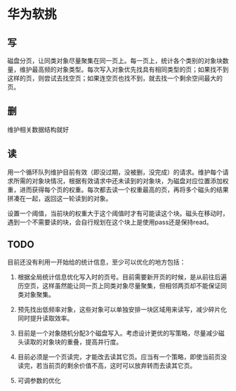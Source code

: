 # 华为软挑

## 写

磁盘分页，让同类对象尽量聚集在同一页上。每一页上，统计各个类别的对象块数量，维护最高频的对象类型。每次写入对象优先找具有相同类型的页；如果找不到这样的页，则尝试去找空页；如果连空页也找不到，就去找一个剩余空间最大的页。

## 删

维护相关数据结构就好

## 读

用一个循环队列维护目前有效（即没过期，没被删，没完成）的请求。维护每个请求所需的对象块情况，根据有效请求中还未读到的对象块，为磁盘对应位置添加权重，进而获得每个页的权重。每次都去读一个权重最高的页，再将多个磁头的结果拼凑在一起，返回这一轮读到的对象。

设置一个阈值，当前块的权重大于这个阈值时才有可能读这个块。磁头在移动时，遇到一个不需要读的块，会自行规划在这个块上是使用pass还是保持read。

## TODO

目前还没有利用一开始给的统计信息，至少可以优化的地方包括：

1. 根据全局统计信息优化写入时的页号。目前需要新开页的时候，是从前往后遍历空页，这样虽然能让同一页上同类对象尽量聚集，但相邻两页却不能保证同类对象聚集。

2. 预先找出低频率对象，这些对象可以单独安排一块区域用来读写，减少碎片化同时提升读取效率。

3. 目前是一个对象随机分配3个磁盘写入。考虑设计更优的写策略，尽量减少磁头读取的对象块的重叠，提高并行度。

4. 目前必须是一个页读完，才能改去读其它页。应当有一个策略，即使当前页没读完，若当前页的剩余价值不高，这时可以放弃转而去读其它页。

5. 可调参数的优化

   